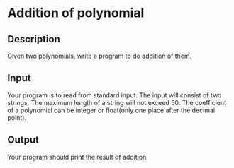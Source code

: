 # Addition of polynomial
## Description
Given two polynomials, write a program to do addition of them.
## Input 
Your program is to read from standard input. The input will consist of two strings. The maximum length of a string will not exceed 50. The coefficient of a polynomial can be integer or float(only one place after the decimal point).
## Output
Your program should print the result of addition.

